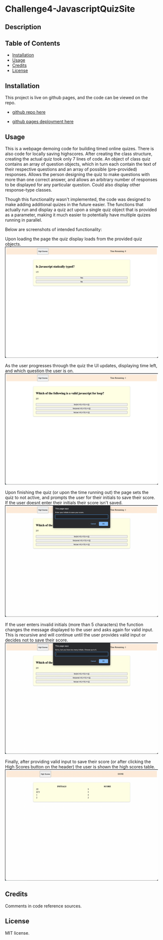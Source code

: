# Challenge4-JavascriptQuizSite
## Description

## Table of Contents
- [Installation](#installation)
- [Usage](#usage)
- [Credits](#credits)
- [License](#license)

## Installation
This project is live on github pages, and the code can be viewed on the repo.

* [github repo here](https://github.com/jamesyoungGHusername/Challenge4-JavascriptQuizSite)

* [github pages deployment here](https://jamesyoungghusername.github.io/Challenge4-JavascriptQuizSite)

## Usage
This is a webpage demoing code for building timed online quizes. There is also code for locally saving highscores.
After creating the class structure, creating the actual quiz took only 7 lines of code.
An object of class quiz contains an array of question objects, which in turn each contain the text of their respective questions and an array of possible (pre-provided) responses.
Allows the person designing the quiz to make questions with more than one correct answer, and allows an arbitrary number of responses to be displayed for any particular question. Could also display other response-type classes.

Though this functionality wasn't implemented, the code was designed to make adding additional quizes in the future easier. The functions that actually run and display a quiz act upon a single quiz object that is provided as a parameter, making it much easier to potentially have multiple quizes running in parallel.

Below are screenshots of intended functionality:

Upon loading the page the quiz display loads from the provided quiz objects.
![Upon loading the page the quiz starts](./assets/images/Timed-Quiz.png)

As the user progresses through the quiz the UI updates, displaying time left, and which question the user is on.
![Second screenshot of a user who has made more progress in the quiz](./assets/images/Updates-Progress.png)

Upon finishing the quiz (or upon the time running out) the page sets the quiz to not active, and prompts the user for their initials to save their score. If the user doesnt enter their initials their score isn't saved.
![Screenshot of the page prompting the user for their initials](./assets/images/Asks-For-Initials.png)

If the user enters invalid initials (more than 5 characters) the function changes the message displayed to the user and asks again for valid input. This is recursive and will continue until the user provides valid input or decides not to save their score.
![screenshot demonstrating input validation](./assets/images/Input-Validation.png)

Finally, after providing valid input to save their score (or after clicking the High Scores button on the header) the user is shown the high scores table.
![screenshot of the locally stored high scores](./assets/images/Scoreboard.png)


## Credits
Comments in code reference sources.

## License
MIT license.
